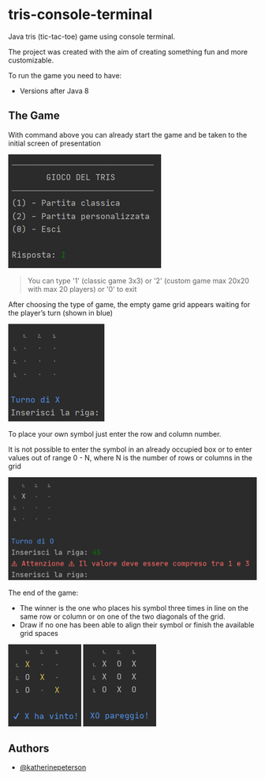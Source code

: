 # tris-console-terminal
Java tris (tic-tac-toe) game using console terminal.

The project was created with the aim of creating something fun and more customizable.

To run the game you need to have:
- Versions after Java 8

## The Game
With command above you can already start the game and be taken to the initial screen of presentation

![App Screenshot](./media/screenshot_menu.png)

>You can type '1' (classic game 3x3) or '2' (custom game max 20x20 with max 20 players) or '0' to exit

After choosing the type of game, the empty game grid appears waiting for the player’s turn (shown in blue)

![App Screenshot](./media/screenshot_empty.png)

To place your own symbol just enter the row and column number.

It is not possible to enter the symbol in an already occupied box or to enter values out of range 0 - N, where N is the number of rows or columns in the grid

![App Screenshot](./media/screenshot_error.png)


The end of the game:
- The winner is the one who places his symbol three times in line on the same row or column or on one of the two diagonals of the grid.
- Draw if no one has been able to align their symbol or finish the available grid spaces

![App Screenshot](./media/screenshot_win.png) ![App Screenshot](./media/screenshot_pareggio.png)


## Authors

- [@katherinepeterson](https://www.github.com/erik3101)

